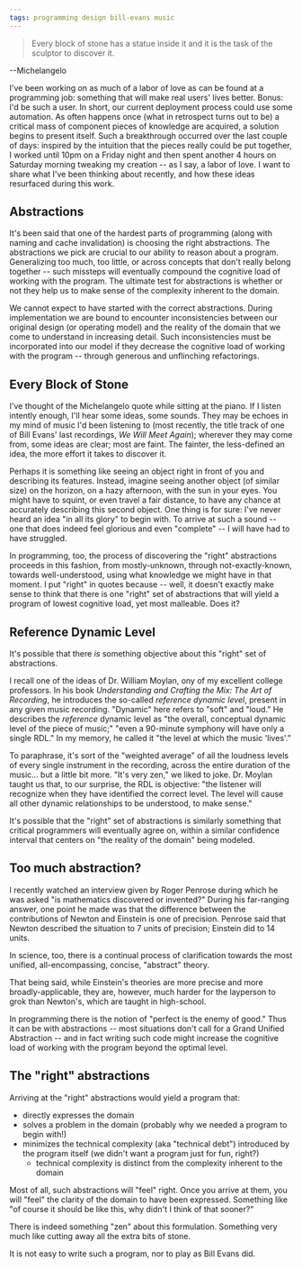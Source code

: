 ```yaml
---
tags: programming design bill-evans music
---
```


> Every block of stone has a statue inside it and it is the task of the sculptor to discover it.

--Michelangelo

I've been working on as much of a labor of love as can be found at a programming job: something that will make real users' lives better. Bonus: I'd be such a user. In short, our current deployment process could use some automation. As often happens once (what in retrospect turns out to be) a critical mass of component pieces of knowledge are acquired, a solution begins to present itself. Such a breakthrough occurred over the last couple of days: inspired by the intuition that the pieces really could be put together, I worked until 10pm on a Friday night and then spent another 4 hours on Saturday morning tweaking my creation -- as I say, a labor of love. I want to share what I've been thinking about recently, and how these ideas resurfaced during this work.

## Abstractions

It's been said that one of the hardest parts of programming (along with naming and cache invalidation) is choosing the right abstractions. The abstractions we pick are crucial to our ability to reason about a program. Generalizing too much, too little, or across concepts that don't really belong together -- such missteps will eventually compound the cognitive load of working with the program. The ultimate test for abstractions is whether or not they help us to make sense of the complexity inherent to the domain.

We cannot expect to have started with the correct abstractions. During implementation we are bound to encounter inconsistencies between our original design (or operating model) and the reality of the domain that we come to understand in increasing detail. Such inconsistencies must be incorporated into our model if they decrease the cognitive load of working with the program -- through generous and unflinching refactorings.

## Every Block of Stone

I've thought of the Michelangelo quote while sitting at the piano. If I listen intently enough, I'll hear some ideas, some sounds. They may be echoes in my mind of music I'd been listening to (most recently, the title track of one of Bill Evans' last recordings, _We Will Meet Again_); wherever they may come from, some ideas are clear; most are faint. The fainter, the less-defined an idea, the more effort it takes to discover it.

Perhaps it is something like seeing an object right in front of you and describing its features. Instead, imagine seeing another object (of similar size) on the horizon, on a hazy afternoon, with the sun in your eyes. You might have to squint, or even travel a fair distance, to have any chance at accurately describing this second object. One thing is for sure: I've never heard an idea "in all its glory" to begin with. To arrive at such a sound -- one that does indeed feel glorious and even "complete" -- I will have had to have struggled.

In programming, too, the process of discovering the "right" abstractions proceeds in this fashion, from mostly-unknown, through not-exactly-known, towards well-understood, using what knowledge we might have in that moment. I put "right" in quotes because -- well, it doesn't exactly make sense to think that there is one "right" set of abstractions that will yield a program of lowest cognitive load, yet most malleable. Does it?

## Reference Dynamic Level

It's possible that there _is_ something objective about this "right" set of abstractions.

I recall one of the ideas of Dr. William Moylan, ony of my excellent college professors. In his book _Understanding and Crafting the Mix: The Art of Recording_, he introduces the so-called _reference dynamic level_, present in any given music recording. "Dynamic" here refers to "soft" and "loud." He describes the _reference_ dynamic level as "the overall, conceptual dynamic level of the piece of music;" "even a 90-minute symphony will have only a single RDL." In my memory, he called it "the level at which the music 'lives'."

To paraphrase, it's sort of the "weighted average" of all the loudness levels of every single instrument in the recording, across the entire duration of the music... but a little bit more. "It's very zen," we liked to joke. Dr. Moylan taught us that, to our surprise, the RDL is objective: "the listener will recognize when they have identified the correct level. The level will cause all other dynamic relationships to be understood, to make sense."

It's possible that the "right" set of abstractions is similarly something that critical programmers will eventually agree on, within a similar confidence interval that centers on "the reality of the domain" being modeled.

## Too much abstraction?

I recently watched an interview given by Roger Penrose during which he was asked "is mathematics discovered or invented?" During his far-ranging answer, one point he made was that the difference between the contributions of Newton and Einstein is one of precision. Penrose said that Newton described the situation to 7 units of precision; Einstein did to 14 units.

In science, too, there is a continual process of clarification towards the most unified, all-encompassing, concise, "abstract" theory.

That being said, while Einstein's theories are more precise and more broadly-applicable, they are, however, much harder for the layperson to grok than Newton's, which are taught in high-school.

In programming there is the notion of "perfect is the enemy of good." Thus it can be with abstractions -- most situations don't call for a Grand Unified Abstraction -- and in fact writing such code might increase the cognitive load of working with the program beyond the optimal level.

## The "right" abstractions

Arriving at the "right" abstractions would yield a program that:

- directly expresses the domain
- solves a problem in the domain (probably why we needed a program to begin with!)
- minimizes the technical complexity (aka "technical debt") introduced by the program itself (we didn't want a program just for fun, right?)
  - technical complexity is distinct from the complexity inherent to the domain

Most of all, such abstractions will "feel" right. Once you arrive at them, you will "feel" the clarity of the domain to have been expressed. Something like "of course it should be like this, why didn't I think of that sooner?"

There is indeed something "zen" about this formulation. Something very much like cutting away all the extra bits of stone.

It is not easy to write such a program, nor to play as Bill Evans did.
